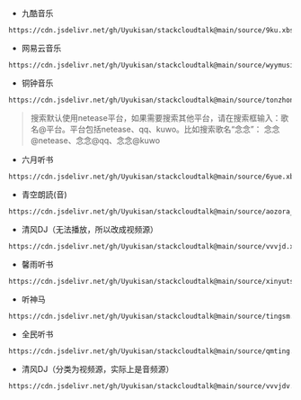 - 九酷音乐
```
https://cdn.jsdelivr.net/gh/Uyukisan/stackcloudtalk@main/source/9ku.xbs
```
- 网易云音乐
```
https://cdn.jsdelivr.net/gh/Uyukisan/stackcloudtalk@main/source/wyymusic.xbs
```
- 铜钟音乐
```
https://cdn.jsdelivr.net/gh/Uyukisan/stackcloudtalk@main/source/tonzhon.xbs
```
> 搜索默认使用netease平台，如果需要搜索其他平台，请在搜索框输入：歌名@平台。平台包括netease、qq、kuwo。比如搜索歌名“念念”： 念念@netease、念念@qq、念念@kuwo
- 六月听书
```
https://cdn.jsdelivr.net/gh/Uyukisan/stackcloudtalk@main/source/6yue.xbs
```
- 青空朗読(音)
```
https://cdn.jsdelivr.net/gh/Uyukisan/stackcloudtalk@main/source/aozora_audio.xbs
```
- 清风DJ（无法播放，所以改成视频源）
```
https://cdn.jsdelivr.net/gh/Uyukisan/stackcloudtalk@main/source/vvvjd.xbs
```
- 馨雨听书
```
https://cdn.jsdelivr.net/gh/Uyukisan/stackcloudtalk@main/source/xinyuts.xbs
```
- 听神马
```
https://cdn.jsdelivr.net/gh/Uyukisan/stackcloudtalk@main/source/tingsm.xbs
```

- 全民听书

```
https://cdn.jsdelivr.net/gh/Uyukisan/stackcloudtalk@main/source/qmting.xbs
```

- 清风DJ（分类为视频源，实际上是音频源）

```
https://cdn.jsdelivr.net/gh/Uyukisan/stackcloudtalk@main/source/vvvjdv.xbs
```